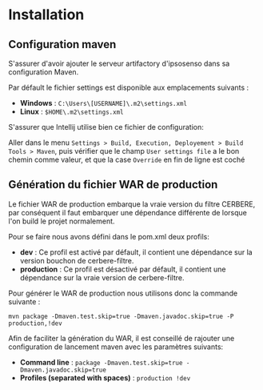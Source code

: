 # Installation

## Configuration maven

S'assurer d'avoir ajouter le serveur artifactory d'ipsosenso dans sa configuration Maven.

Par défault le fichier settings est disponible aux emplacements suivants : 
- **Windows** : `C:\Users\[USERNAME]\.m2\settings.xml`
- **Linux** : `$HOME\.m2\settings.xml`

S'assurer que Intellij utilise bien ce fichier de configuration:

Aller dans le menu `Settings > Build, Execution, Deployement > Build Tools > Maven`, puis vérifier que le champ `User settings file` a le bon chemin comme valeur, et que la case `Override` en fin de ligne est coché

## Génération du fichier WAR de production

Le fichier WAR de production embarque la vraie version du filtre CERBERE, par conséquent il faut embarquer une dépendance différente de lorsque l'on build le projet normalement.

Pour se faire nous avons défini dans le pom.xml deux profils:
- **dev** : Ce profil est activé par défault, il contient une dépendance sur la version bouchon de cerbere-filtre.
- **production** : Ce profil est désactivé par défault, il contient une dépendance sur la vraie version de cerbere-filtre.

Pour générer le WAR de production nous utilisons donc la commande suivante :

`mvn package -Dmaven.test.skip=true -Dmaven.javadoc.skip=true -P production,!dev`

Afin de faciliter la génération du WAR, il est conseillé de rajouter une configuration de lancement maven avec les paramètres suivants:
- **Command line** : `package -Dmaven.test.skip=true -Dmaven.javadoc.skip=true`
- **Profiles (separated with spaces)** : `production !dev`
